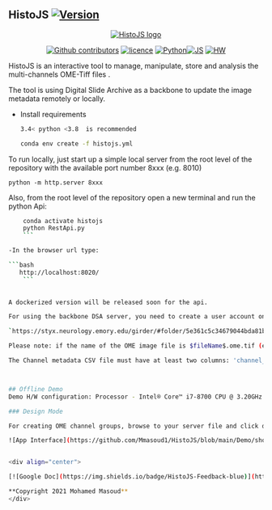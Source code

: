 ## HistoJS [![Version](https://img.shields.io/badge/Version-1.0.0-brightgreen)]()

<div align="center">
  
[![HistoJS logo](https://lh3.googleusercontent.com/Q3eYJfpQMety3sUUTLKeZKLkJBzx-NmLZNn1NphdWs9hBNYmfHCzZTphddpXDcfUxjtaHTXTr89R57LieZflqUsGHM3TxtIbVNoQOKf3ZbPjB01C8gYANmezAzq4JgUU=w1823)]()

 [![Github contributors](https://img.shields.io/badge/contributors-*-brightgreen)](https://github.com/Mmasoud1/HistoJS/graphs/contributors) [![licence ](https://img.shields.io/badge/license-BY--NC--ND-orange)](https://creativecommons.org/licenses/by-nc-nd/3.0/) [![Python ](https://img.shields.io/badge/python-3.5%20%7C%203.6%20%7C%203.7-blue)]()[![JS ](https://img.shields.io/badge/Types-JavaScript-blue)]()
[![HW ](https://img.shields.io/badge/HardWare-GPU-green)]()


</div>




HistoJS is an interactive tool to manage, manipulate, store and analysis the multi-channels OME-Tiff files .

The tool is using Digital Slide Archive as a backbone to update the image metadata remotely or locally.

- Install requirements
    ```bash
    3.4< python <3.8  is recommended
    ```

    ```bash
    conda env create -f histojs.yml
    ```


To run locally, just start up a simple local server from the root level of the repository with the available port number 8xxx (e.g. 8010)

`python -m http.server 8xxx`


Also, from the root level of the repository open a new terminal and run the python Api:

```bash
    conda activate histojs
    python RestApi.py
    ```

-In the browser url type: 

```bash
   http://localhost:8020/
    ```       
      

A dockerized version will be released soon for the api. 

For using the backbone DSA server, you need to create a user account on any DSA servers and upload your OME image, cells mask, and channels metadata CSV file to your collection as in this link:

`https://styx.neurology.emory.edu/girder/#folder/5e361c5c34679044bda81b11`

Please note: if the name of the OME image file is $fileName$.ome.tif (e.g. TONSIL-1_40X.ome.tif), the cell mask must be $fileName$_cellMask.tiff (e.g. TONSIL-1_40X_cellMask.tiff), and the Channel metadata CSV file should be $fileName$_channel_metadata.csv (e.g. TONSIL-1_40X_channel_metadata.csv)

The Channel metadata CSV file must have at least two columns: 'channel_number' and 'channel_name'



## Offline Demo
Demo H/W configuration: Processor - Intel® Core™ i7-8700 CPU @ 3.20GHz × 12, RAM - 16GB, GPU - GeForce GTX 1050

### Design Mode

For creating OME channel groups, browse to your server file and click design mode with the tool.

![App Interface](https://github.com/Mmasoud1/HistoJS/blob/main/Demo/showMe.gif)


<div align="center">

[![Google Doc](https://img.shields.io/badge/HistoJS-Feedback-blue)](https://docs.google.com/forms/d/e/1FAIpQLSdHuO--mG00sKydQpJ7sPpDmhcJ4ECdj-wAB1kwXQExh_nUSg/viewform?usp=sf_link) [![CC BY-NC-ND ](https://img.shields.io/badge/license-BY--NC--ND-orange)](https://creativecommons.org/licenses/by-nc-nd/3.0/) 

**Copyright 2021 Mohamed Masoud**
</div>
